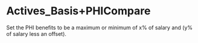 # Actives\_Basis+PHICompare

Set the PHI benefits to be a maximum or minimum of x% of salary and (y%
of salary less an offset).
